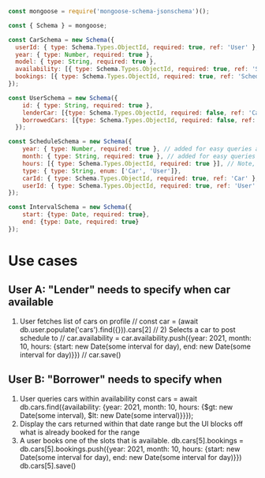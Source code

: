 ```javascript
const mongoose = require('mongoose-schema-jsonschema')();

const { Schema } = mongoose;

const CarSchema = new Schema({
  userId: { type: Schema.Types.ObjectId, required: true, ref: 'User' },
  year: { type: Number, required: true },
  model: { type: String, required: true },
  availability: [{ type: Schema.Types.ObjectId, required: true, ref: 'Schedule' }],
  bookings: [{ type: Schema.Types.ObjectId, required: true, ref: 'Schedule' }],
});

const UserSchema = new Schema({
    id: { type: String, required: true },
    lenderCar: [{type: Schema.Types.ObjectId, required: false, ref: 'Car' }],
    borrowedCars: [{type: Schema.Types.ObjectId, required: false, ref: 'Car' }]
  });

const ScheduleSchema = new Schema({
    year: { type: Number, required: true }, // added for easy queries and quicker indexing
    month: { type: String, required: true }, // added for easy queries and quicker indexing
    hours: [{ type: Schema.Types.ObjectId, required: true }], // Note, array of hourly as multiple reservations possible
    type: { type: String, enum: ['Car', 'User']},
    carId: { type: Schema.Types.ObjectId, required: true, ref: 'Car' },
    userId: { type: Schema.Types.ObjectId, required: true, ref: 'User' },
});

const IntervalSchema = new Schema({
    start: {type: Date, required: true},
    end: {type: Date, required: true}
});
```

# Use cases

## User A: "Lender" needs to specify when car available

1) User fetches list of cars on profile
// const car = (await db.user.populate('cars').find({})).cars[2]
// 2) Selects a car to post schedule to
// car.availability = car.availability.push({year: 2021, month: 10, hours: {start: new Date(some interval for day), end: new Date(some interval for day)}}) 
// car.save()

## User B: "Borrower" needs to specify when

1) User queries cars within availability 
const cars = await db.cars.find({availability: {year: 2021, month: 10, hours: {$gt: new Date(some interval), $lt: new Date(some interval)}}});
2) Display the cars returned within that date range but the UI blocks off what is already booked for the range 
3) A user books one of the slots that is available. 
db.cars[5].bookings = db.cars[5].bookings.push({year: 2021, month: 10, hours: {start: new Date(some interval for day), end: new Date(some interval for day)}})
db.cars[5].save()